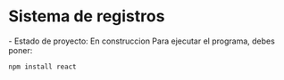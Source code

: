  <h1>Sistema de registros</h1>
 - Estado de proyecto: En construccion
Para ejecutar el programa, debes poner:

```npm install react```
